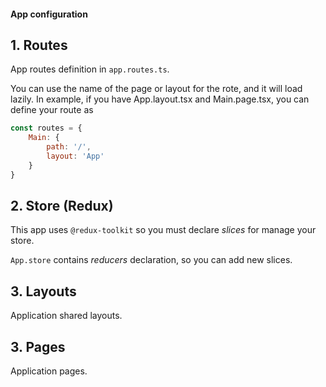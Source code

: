 #### App configuration

## 1. Routes

App routes definition in `app.routes.ts`.

You can use the name of the page or layout for
the rote, and it will load lazily.
In example, if you have App.layout.tsx and Main.page.tsx,
you can define your route as

```javascript
const routes = {
    Main: {
        path: '/',
        layout: 'App'
    }
}
```

## 2. Store (Redux)

This app uses `@redux-toolkit` so you must declare _slices_ for manage your
store.

`App.store` contains _reducers_ declaration, so you can add new slices.

## 3. Layouts

Application shared layouts.

## 3. Pages

Application pages.
